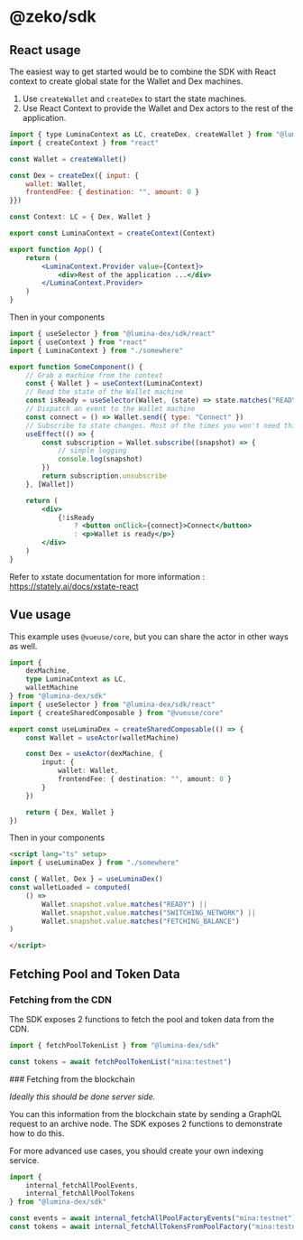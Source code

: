 # @zeko/sdk

## React usage

The easiest way to get started would be to combine the SDK with React context to create global state for the Wallet and Dex machines.

1. Use `createWallet` and `createDex` to start the state machines.
2. Use React Context to provide the Wallet and Dex actors to the rest of the application.

```jsx
import { type LuminaContext as LC, createDex, createWallet } from "@lumina-dex/sdk"
import { createContext } from "react"

const Wallet = createWallet()

const Dex = createDex({ input: {
	wallet: Wallet,
	frontendFee: { destination: "", amount: 0 }
}})

const Context: LC = { Dex, Wallet }

export const LuminaContext = createContext(Context)

export function App() {
	return (
		<LuminaContext.Provider value={Context}>
			<div>Rest of the application ...</div>
		</LuminaContext.Provider>
	)
}
```

Then in your components

```jsx
import { useSelector } from "@lumina-dex/sdk/react"
import { useContext } from "react"
import { LuminaContext } from "./somewhere"

export function SomeComponent() {
	// Grab a machine from the context
	const { Wallet } = useContext(LuminaContext)
	// Read the state of the Wallet machine
	const isReady = useSelector(Wallet, (state) => state.matches("READY"))
	// Dispatch an event to the Wallet machine
	const connect = () => Wallet.send({ type: "Connect" })
	// Subscribe to state changes. Most of the times you won't need this.
	useEffect(() => {
		const subscription = Wallet.subscribe((snapshot) => {
			// simple logging
			console.log(snapshot)
		})
		return subscription.unsubscribe
	}, [Wallet])

	return (
		<div>
			{!isReady
				? <button onClick={connect}>Connect</button>
				: <p>Wallet is ready</p>}
		</div>
	)
}
```

Refer to xstate documentation for more information :
https://stately.ai/docs/xstate-react

## Vue usage

This example uses `@vueuse/core`, but you can share the actor in other ways as well.

```ts
import {
	dexMachine,
	type LuminaContext as LC,
	walletMachine
} from "@lumina-dex/sdk"
import { useSelector } from "@lumina-dex/sdk/react"
import { createSharedComposable } from "@vueuse/core"

export const useLuminaDex = createSharedComposable(() => {
	const Wallet = useActor(walletMachine)

	const Dex = useActor(dexMachine, {
		input: {
			wallet: Wallet,
			frontendFee: { destination: "", amount: 0 }
		}
	})

	return { Dex, Wallet }
})
```

Then in your components

```html
<script lang="ts" setup>
import { useLuminaDex } from "./somewhere"

const { Wallet, Dex } = useLuminaDex()
const walletLoaded = computed(
	() =>
		Wallet.snapshot.value.matches("READY") ||
		Wallet.snapshot.value.matches("SWITCHING_NETWORK") ||
		Wallet.snapshot.value.matches("FETCHING_BALANCE")
)

</script>
```

## Fetching Pool and Token Data

### Fetching from the CDN

The SDK exposes 2 functions to fetch the pool and token data from the CDN.

```ts
import { fetchPoolTokenList } from "@lumina-dex/sdk"

const tokens = await fetchPoolTokenList("mina:testnet")
```

### Fetching from the blockchain

_Ideally this should be done server side._

You can this information from the blockchain state by sending a GraphQL request to an archive node.
The SDK exposes 2 functions to demonstrate how to do this.

For more advanced use cases, you should create your own indexing service.

```ts
import {
	internal_fetchAllPoolEvents,
	internal_fetchAllPoolTokens
} from "@lumina-dex/sdk"

const events = await internal_fetchAllPoolFactoryEvents("mina:testnet")
const tokens = await internal_fetchAllTokensFromPoolFactory("mina:testnet")
```
